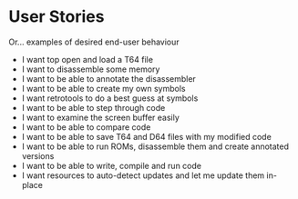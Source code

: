 # User Stories

Or... examples of desired end-user behaviour

* I want top open and load a T64 file
* I want to disassemble some memory
* I want to be able to annotate the disassembler
* I want to be able to create my own symbols
* I want retrotools to do a best guess at symbols
* I want to be able to step through code
* I want to examine the screen buffer easily
* I want to be able to compare code
* I want to be able to save T64 and D64 files with my modified code
* I want to be able to run ROMs, disassemble them and create annotated versions
* I want to be able to write, compile and run code
* I want resources to auto-detect updates and let me update them in-place
